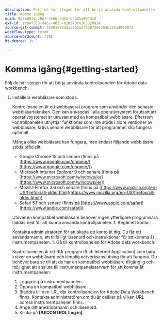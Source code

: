 ```yaml
---
description: Följ de här stegen för att börja använda kontrollpanelen för Adobe data workbench.
title: Komma igång
uuid: 9e2ed5fd-29d7-4e06-ad55-c4a35a9043c8
exl-id: acaa7563-d462-4838-b2b5-3c010382da34
source-git-commit: 79981e92dd1c2e552f958716626a632ead940973
workflow-type: tm+mt
source-wordcount: '301'
ht-degree: 1%

---
```


# Komma igång{#getting-started}

Följ de här stegen för att börja använda kontrollpanelen för Adobe data workbench.

1. Installera webbläsare som stöds.

   Kontrollpanelen är ett webbaserat program som använder den senaste webbläsartekniken. Den kan användas i alla operativsystem förutsatt att operativsystemet är utrustat med en kompatibel webbläsare. Eftersom kontrollpanelen utnyttjar funktioner som inte stöds i äldre versioner av webbläsare, krävs senare webbläsare för att programmet ska fungera optimalt.

   Många olika webbläsare kan fungera, men endast följande webbläsare stöds officiellt:

   * Google Chrome 15 och senare (finns på [https://www.google.com/chrome/](https://www.google.com/chrome/))
   * Microsoft Internet Explorer 9 och senare (finns på [https://www.microsoft.com/windows/ie/](https://www.microsoft.com/windows/ie/))
   * Mozilla Firefox 3.6 och senare (finns på [https://www.mozilla.org/en-US/firefox/all-older.html](https://www.mozilla.org/en-US/firefox/all-older.html))
   * Safari 5.1 och senare (finns på [https://www.apple.com/safari](https://www.apple.com/safari))

   Utöver en kompatibel webbläsare behöver ingen ytterligare programvara laddas ned för att kunna använda kontrollpanelen. 1. Begär ett konto.

   Kontakta administratören för att skapa ett konto åt dig. Du får ett användarnamn, ett tillfälligt lösenord och instruktioner för att komma åt instrumentpanelen. 1. Gå till kontrollpanelen för Adobe data workbench.

   Kontrollpanelen är ett RIA-program (Rich Internet Application) som bara kräver en webbläsare och lämplig nätverksanslutning för att fungera. Du behöver bara se till att du har en kompatibel webbläsare tillgänglig och möjlighet att ansluta till instrumentpanelsservern för att komma åt instrumentpanelen.
   1. Logga in på instrumentpanelen.
   1. Öppna en kompatibel webbläsare.
   1. Bläddra till den URL där kontrollpanelen för Adobe Data Workbench finns. Kontakta administratören om du är osäker på vilken URL-adress instrumentpanelen finns.
   1. Ange ditt användarnamn och lösenord.
   1. Klicka på **[!UICONTROL Log in]**.
